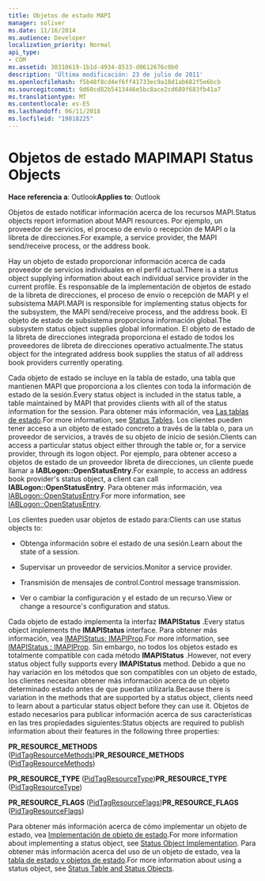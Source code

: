 ```yaml
---
title: Objetos de estado MAPI
manager: soliver
ms.date: 11/16/2014
ms.audience: Developer
localization_priority: Normal
api_type:
- COM
ms.assetid: 38310619-1b1d-4934-8533-d0612676c0b0
description: 'Última modificación: 23 de julio de 2011'
ms.openlocfilehash: f5b48f8cd4ef6ff41733ec9a18d1ab682f5e6bcb
ms.sourcegitcommit: 9d60cd82b5413446e5bc8ace2cd689f683fb41a7
ms.translationtype: MT
ms.contentlocale: es-ES
ms.lasthandoff: 06/11/2018
ms.locfileid: "19818225"
---
```

# <a name="mapi-status-objects"></a><span data-ttu-id="98f1b-103">Objetos de estado MAPI</span><span class="sxs-lookup"><span data-stu-id="98f1b-103">MAPI Status Objects</span></span>

  
  
<span data-ttu-id="98f1b-104">**Hace referencia a**: Outlook</span><span class="sxs-lookup"><span data-stu-id="98f1b-104">**Applies to**: Outlook</span></span> 
  
<span data-ttu-id="98f1b-105">Objetos de estado notificar información acerca de los recursos MAPI.</span><span class="sxs-lookup"><span data-stu-id="98f1b-105">Status objects report information about MAPI resources.</span></span> <span data-ttu-id="98f1b-106">Por ejemplo, un proveedor de servicios, el proceso de envío o recepción de MAPI o la libreta de direcciones.</span><span class="sxs-lookup"><span data-stu-id="98f1b-106">For example, a service provider, the MAPI send/receive process, or the address book.</span></span>
  
<span data-ttu-id="98f1b-107">Hay un objeto de estado proporcionar información acerca de cada proveedor de servicios individuales en el perfil actual.</span><span class="sxs-lookup"><span data-stu-id="98f1b-107">There is a status object supplying information about each individual service provider in the current profile.</span></span> <span data-ttu-id="98f1b-108">Es responsable de la implementación de objetos de estado de la libreta de direcciones, el proceso de envío o recepción de MAPI y el subsistema MAPI.</span><span class="sxs-lookup"><span data-stu-id="98f1b-108">MAPI is responsible for implementing status objects for the subsystem, the MAPI send/receive process, and the address book.</span></span> <span data-ttu-id="98f1b-109">El objeto de estado de subsistema proporciona información global.</span><span class="sxs-lookup"><span data-stu-id="98f1b-109">The subsystem status object supplies global information.</span></span> <span data-ttu-id="98f1b-110">El objeto de estado de la libreta de direcciones integrada proporciona el estado de todos los proveedores de libreta de direcciones operativo actualmente.</span><span class="sxs-lookup"><span data-stu-id="98f1b-110">The status object for the integrated address book supplies the status of all address book providers currently operating.</span></span>
  
<span data-ttu-id="98f1b-111">Cada objeto de estado se incluye en la tabla de estado, una tabla que mantienen MAPI que proporciona a los clientes con toda la información de estado de la sesión.</span><span class="sxs-lookup"><span data-stu-id="98f1b-111">Every status object is included in the status table, a table maintained by MAPI that provides clients with all of the status information for the session.</span></span> <span data-ttu-id="98f1b-112">Para obtener más información, vea [Las tablas de estado](status-tables.md).</span><span class="sxs-lookup"><span data-stu-id="98f1b-112">For more information, see [Status Tables](status-tables.md).</span></span> <span data-ttu-id="98f1b-113">Los clientes pueden tener acceso a un objeto de estado concreto a través de la tabla o, para un proveedor de servicios, a través de su objeto de inicio de sesión.</span><span class="sxs-lookup"><span data-stu-id="98f1b-113">Clients can access a particular status object either through the table or, for a service provider, through its logon object.</span></span> <span data-ttu-id="98f1b-114">Por ejemplo, para obtener acceso a objetos de estado de un proveedor libreta de direcciones, un cliente puede llamar a **IABLogon::OpenStatusEntry**.</span><span class="sxs-lookup"><span data-stu-id="98f1b-114">For example, to access an address book provider's status object, a client can call **IABLogon::OpenStatusEntry**.</span></span> <span data-ttu-id="98f1b-115">Para obtener más información, vea [IABLogon::OpenStatusEntry](iablogon-openstatusentry.md).</span><span class="sxs-lookup"><span data-stu-id="98f1b-115">For more information, see [IABLogon::OpenStatusEntry](iablogon-openstatusentry.md).</span></span>
  
<span data-ttu-id="98f1b-116">Los clientes pueden usar objetos de estado para:</span><span class="sxs-lookup"><span data-stu-id="98f1b-116">Clients can use status objects to:</span></span>
  
- <span data-ttu-id="98f1b-117">Obtenga información sobre el estado de una sesión.</span><span class="sxs-lookup"><span data-stu-id="98f1b-117">Learn about the state of a session.</span></span>
    
- <span data-ttu-id="98f1b-118">Supervisar un proveedor de servicios.</span><span class="sxs-lookup"><span data-stu-id="98f1b-118">Monitor a service provider.</span></span>
    
- <span data-ttu-id="98f1b-119">Transmisión de mensajes de control.</span><span class="sxs-lookup"><span data-stu-id="98f1b-119">Control message transmission.</span></span>
    
- <span data-ttu-id="98f1b-120">Ver o cambiar la configuración y el estado de un recurso.</span><span class="sxs-lookup"><span data-stu-id="98f1b-120">View or change a resource's configuration and status.</span></span>
    
<span data-ttu-id="98f1b-121">Cada objeto de estado implementa la interfaz **IMAPIStatus** .</span><span class="sxs-lookup"><span data-stu-id="98f1b-121">Every status object implements the **IMAPIStatus** interface.</span></span> <span data-ttu-id="98f1b-122">Para obtener más información, vea [IMAPIStatus: IMAPIProp](imapistatusimapiprop.md).</span><span class="sxs-lookup"><span data-stu-id="98f1b-122">For more information, see [IMAPIStatus : IMAPIProp](imapistatusimapiprop.md).</span></span> <span data-ttu-id="98f1b-123">Sin embargo, no todos los objetos estado es totalmente compatible con cada método **IMAPIStatus** .</span><span class="sxs-lookup"><span data-stu-id="98f1b-123">However, not every status object fully supports every **IMAPIStatus** method.</span></span> <span data-ttu-id="98f1b-124">Debido a que no hay variación en los métodos que son compatibles con un objeto de estado, los clientes necesitan obtener más información acerca de un objeto determinado estado antes de que puedan utilizarla.</span><span class="sxs-lookup"><span data-stu-id="98f1b-124">Because there is variation in the methods that are supported by a status object, clients need to learn about a particular status object before they can use it.</span></span> <span data-ttu-id="98f1b-125">Objetos de estado necesarios para publicar información acerca de sus características en las tres propiedades siguientes:</span><span class="sxs-lookup"><span data-stu-id="98f1b-125">Status objects are required to publish information about their features in the following three properties:</span></span> 
  
 <span data-ttu-id="98f1b-126">**PR_RESOURCE_METHODS** ([PidTagResourceMethods](pidtagresourcemethods-canonical-property.md))</span><span class="sxs-lookup"><span data-stu-id="98f1b-126">**PR_RESOURCE_METHODS** ([PidTagResourceMethods](pidtagresourcemethods-canonical-property.md))</span></span> 
  
 <span data-ttu-id="98f1b-127">**PR_RESOURCE_TYPE** ([PidTagResourceType](pidtagresourcetype-canonical-property.md))</span><span class="sxs-lookup"><span data-stu-id="98f1b-127">**PR_RESOURCE_TYPE** ([PidTagResourceType](pidtagresourcetype-canonical-property.md))</span></span> 
  
 <span data-ttu-id="98f1b-128">**PR_RESOURCE_FLAGS** ([PidTagResourceFlags](pidtagresourceflags-canonical-property.md))</span><span class="sxs-lookup"><span data-stu-id="98f1b-128">**PR_RESOURCE_FLAGS** ([PidTagResourceFlags](pidtagresourceflags-canonical-property.md))</span></span> 
  
<span data-ttu-id="98f1b-129">Para obtener más información acerca de cómo implementar un objeto de estado, vea [Implementación de objeto de estado](status-object-implementation.md).</span><span class="sxs-lookup"><span data-stu-id="98f1b-129">For more information about implementing a status object, see [Status Object Implementation](status-object-implementation.md).</span></span> <span data-ttu-id="98f1b-130">Para obtener más información acerca del uso de un objeto de estado, vea la [tabla de estado y objetos de estado](status-table-and-status-objects.md).</span><span class="sxs-lookup"><span data-stu-id="98f1b-130">For more information about using a status object, see [Status Table and Status Objects](status-table-and-status-objects.md).</span></span>
  

